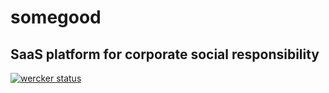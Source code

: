 somegood
========

## SaaS platform for corporate social responsibility

[![wercker status](https://app.wercker.com/status/d61ff93c72fa9f6c7440e95df0763748/m "wercker status")](https://app.wercker.com/project/bykey/d61ff93c72fa9f6c7440e95df0763748)
